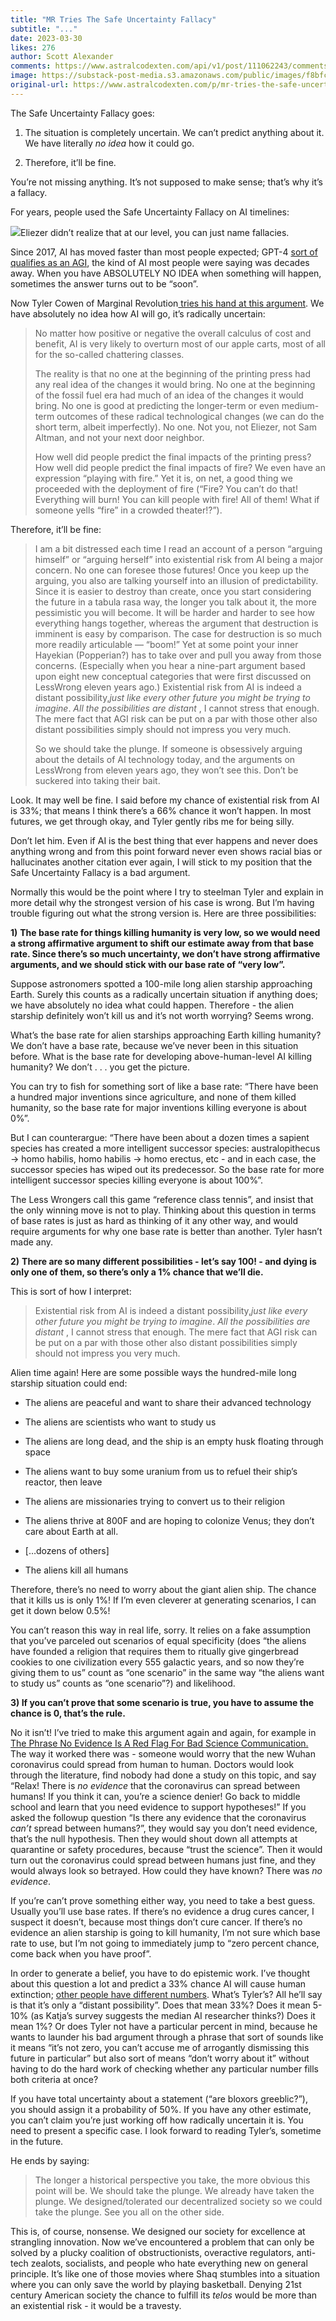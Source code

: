 ```yaml
---
title: "MR Tries The Safe Uncertainty Fallacy"
subtitle: "..."
date: 2023-03-30
likes: 276
author: Scott Alexander
comments: https://www.astralcodexten.com/api/v1/post/111062243/comments?&all_comments=true
image: https://substack-post-media.s3.amazonaws.com/public/images/f8bfc08e-9864-419f-8649-3a2a5a292445_860x721.png
original-url: https://www.astralcodexten.com/p/mr-tries-the-safe-uncertainty-fallacy
---
```

The Safe Uncertainty Fallacy goes:

  1. The situation is completely uncertain. We can’t predict anything about it. We have literally _no idea_ how it could go.

  2. Therefore, it’ll be fine.




You’re not missing anything. It’s not supposed to make sense; that’s why it’s a fallacy.

For years, people used the Safe Uncertainty Fallacy on AI timelines:

[![](https://substackcdn.com/image/fetch/w_1456,c_limit,f_auto,q_auto:good,fl_progressive:steep/https%3A%2F%2Fsubstack-post-media.s3.amazonaws.com%2Fpublic%2Fimages%2F672bd8f5-484b-48ff-a80f-539d7b77b66c_599x238.png)](https://substackcdn.com/image/fetch/f_auto,q_auto:good,fl_progressive:steep/https%3A%2F%2Fsubstack-post-media.s3.amazonaws.com%2Fpublic%2Fimages%2F672bd8f5-484b-48ff-a80f-539d7b77b66c_599x238.png)Eliezer didn’t realize that at our level, you can just name fallacies.

Since 2017, AI has moved faster than most people expected; GPT-4 [sort of qualifies as an AGI](https://arxiv.org/abs/2303.12712), the kind of AI most people were saying was decades away. When you have ABSOLUTELY NO IDEA when something will happen, sometimes the answer turns out to be “soon”.

Now Tyler Cowen of Marginal Revolution[ tries his hand at this argument](https://marginalrevolution.com/marginalrevolution/2023/03/existential-risk-and-the-turn-in-human-history.html). We have absolutely no idea how AI will go, it’s radically uncertain:

> No matter how positive or negative the overall calculus of cost and benefit, AI is very likely to overturn most of our apple carts, most of all for the so-called chattering classes.
> 
> The reality is that no one at the beginning of the printing press had any real idea of the changes it would bring. No one at the beginning of the fossil fuel era had much of an idea of the changes it would bring. No one is good at predicting the longer-term or even medium-term outcomes of these radical technological changes (we can do the short term, albeit imperfectly). No one. Not you, not Eliezer, not Sam Altman, and not your next door neighbor.
> 
> How well did people predict the final impacts of the printing press? How well did people predict the final impacts of fire? We even have an expression “playing with fire.” Yet it is, on net, a good thing we proceeded with the deployment of fire (“Fire? You can’t do that! Everything will burn! You can kill people with fire! All of them! What if someone yells “fire” in a crowded theater!?”).

Therefore, it’ll be fine:

> I am a bit distressed each time I read an account of a person “arguing himself” or “arguing herself” into existential risk from AI being a major concern. No one can foresee those futures! Once you keep up the arguing, you also are talking yourself into an illusion of predictability. Since it is easier to destroy than create, once you start considering the future in a tabula rasa way, the longer you talk about it, the more pessimistic you will become. It will be harder and harder to see how everything hangs together, whereas the argument that destruction is imminent is easy by comparison. The case for destruction is so much more readily articulable — “boom!” Yet at some point your inner Hayekian (Popperian?) has to take over and pull you away from those concerns. (Especially when you hear a nine-part argument based upon eight new conceptual categories that were first discussed on LessWrong eleven years ago.) Existential risk from AI is indeed a distant possibility,_just like every other future you might be trying to imagine_. _All the possibilities are distant_ , I cannot stress that enough. The mere fact that AGI risk can be put on a par with those other also distant possibilities simply should not impress you very much.
> 
> So we should take the plunge. If someone is obsessively arguing about the details of AI technology today, and the arguments on LessWrong from eleven years ago, they won’t see this. Don’t be suckered into taking their bait. 

Look. It may well be fine. I said before my chance of existential risk from AI is 33%; that means I think there’s a 66% chance it won’t happen. In most futures, we get through okay, and Tyler gently ribs me for being silly. 

Don’t let him. Even if AI is the best thing that ever happens and never does anything wrong and from this point forward never even shows racial bias or hallucinates another citation ever again, I will stick to my position that the Safe Uncertainty Fallacy is a bad argument.

Normally this would be the point where I try to steelman Tyler and explain in more detail why the strongest version of his case is wrong. But I’m having trouble figuring out what the strong version is. Here are three possibilities:

**1)** **The base rate for things killing humanity is very low, so we would need a strong affirmative argument to shift our estimate away from that base rate. Since there’s so much uncertainty, we don’t have strong affirmative arguments, and we should stick with our base rate of “very low”.**

Suppose astronomers spotted a 100-mile long alien starship approaching Earth. Surely this counts as a radically uncertain situation if anything does; we have absolutely no idea what could happen. Therefore - the alien starship definitely won’t kill us and it’s not worth worrying? Seems wrong.

What’s the base rate for alien starships approaching Earth killing humanity? We don’t have a base rate, because we’ve never been in this situation before. What is the base rate for developing above-human-level AI killing humanity? We don’t . . . you get the picture.

You can try to fish for something sort of like a base rate: “There have been a hundred major inventions since agriculture, and none of them killed humanity, so the base rate for major inventions killing everyone is about 0%”.

But I can counterargue: “There have been about a dozen times a sapient species has created a more intelligent successor species: australopithecus → homo habilis, homo habilis → homo erectus, etc - and in each case, the successor species has wiped out its predecessor. So the base rate for more intelligent successor species killing everyone is about 100%”.

The Less Wrongers call this game “reference class tennis”, and insist that the only winning move is not to play. Thinking about this question in terms of base rates is just as hard as thinking of it any other way, and would require arguments for why one base rate is better than another. Tyler hasn’t made any.

**2)** **There are so many different possibilities - let’s say 100! - and dying is only one of them, so there’s only a 1% chance that we’ll die.**

This is sort of how I interpret:

> Existential risk from AI is indeed a distant possibility,_just like every other future you might be trying to imagine_. _All the possibilities are distant_ , I cannot stress that enough. The mere fact that AGI risk can be put on a par with those other also distant possibilities simply should not impress you very much.

Alien time again! Here are some possible ways the hundred-mile long starship situation could end:

  * The aliens are peaceful and want to share their advanced technology

  * The aliens are scientists who want to study us

  * The aliens are long dead, and the ship is an empty husk floating through space

  * The aliens want to buy some uranium from us to refuel their ship’s reactor, then leave

  * The aliens are missionaries trying to convert us to their religion

  * The aliens thrive at 800F and are hoping to colonize Venus; they don’t care about Earth at all.

  * […dozens of others]

  * The aliens kill all humans




Therefore, there’s no need to worry about the giant alien ship. The chance that it kills us is only 1%! If I’m even cleverer at generating scenarios, I can get it down below 0.5%!

You can’t reason this way in real life, sorry. It relies on a fake assumption that you’ve parceled out scenarios of equal specificity (does “the aliens have founded a religion that requires them to ritually give gingerbread cookies to one civilization every 555 galactic years, and so now they’re giving them to us” count as “one scenario” in the same way “the aliens want to study us” counts as “one scenario”?) and likelihood.

**3) If you can’t prove that some scenario is true, you have to assume the chance is 0, that’s the rule.**

No it isn’t! I’ve tried to make this argument again and again, for example in [The Phrase No Evidence Is A Red Flag For Bad Science Communication.](https://astralcodexten.substack.com/p/the-phrase-no-evidence-is-a-red-flag) The way it worked there was - someone would worry that the new Wuhan coronavirus could spread from human to human. Doctors would look through the literature, find nobody had done a study on this topic, and say “Relax! There is _no evidence_ that the coronavirus can spread between humans! If you think it can, you’re a science denier! Go back to middle school and learn that you need evidence to support hypotheses!” If you asked the followup question “Is there any evidence that the coronavirus _can’t_ spread between humans?”, they would say you don’t need evidence, that’s the null hypothesis. Then they would shout down all attempts at quarantine or safety procedures, because “trust the science”. Then it would turn out the coronavirus could spread between humans just fine, and they would always look so betrayed. How could they have known? There was _no evidence_.

If you’re can’t prove something either way, you need to take a best guess. Usually you’ll use base rates. If there’s no evidence a drug cures cancer, I suspect it doesn’t, because most things don’t cure cancer. If there’s no evidence an alien starship is going to kill humanity, I’m not sure which base rate to use, but I’m not going to immediately jump to “zero percent chance, come back when you have proof”. 

In order to generate a belief, you have to do epistemic work. I’ve thought about this question a lot and predict a 33% chance AI will cause human extinction; [other people have different numbers](https://astralcodexten.substack.com/p/why-i-am-not-as-much-of-a-doomer). What’s Tyler’s? All he’ll say is that it’s only a “distant possibility”. Does that mean 33%? Does it mean 5-10% (as Katja’s survey suggests the median AI researcher thinks?) Does it mean 1%? Or does Tyler not have a particular percent in mind, because he wants to launder his bad argument through a phrase that sort of sounds like it means “it’s not zero, you can’t accuse me of arrogantly dismissing this future in particular” but also sort of means “don’t worry about it” without having to do the hard work of checking whether any particular number fills both criteria at once?

If you have total uncertainty about a statement (“are bloxors greeblic?”), you should assign it a probability of 50%. If you have any other estimate, you can’t claim you’re just working off how radically uncertain it is. You need to present a specific case. I look forward to reading Tyler’s, sometime in the future.

He ends by saying:

> The longer a historical perspective you take, the more obvious this point will be. We should take the plunge. We already have taken the plunge. We designed/tolerated our decentralized society so we could take the plunge. See you all on the other side.

This is, of course, nonsense. We designed our society for excellence at strangling innovation. Now we’ve encountered a problem that can only be solved by a plucky coalition of obstructionists, overactive regulators, anti-tech zealots, socialists, and people who hate everything new on general principle. It’s like one of those movies where Shaq stumbles into a situation where you can only save the world by playing basketball. Denying 21st century American society the chance to fulfill its _telos_ would be more than an existential risk - it would be a travesty.
